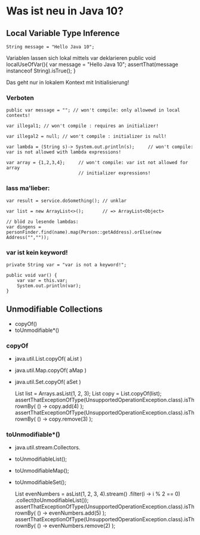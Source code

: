 # Was ist neu in Java 10?

## Local Variable Type Inference

    String message = "Hello Java 10";

Variablen lassen sich lokal mittels var deklarieren
    public void localUseOfVar(){
        var message = "Hello Java 10";
        assertThat(message instanceof String).isTrue();
    }

Das geht nur in lokalem Kontext mit Initialisierung!
### Verboten

    public var message = ""; // won't compile: only allowewd in local contexts!

    var illegal1; // won't compile : requires an initializer!

    var illegal2 = null; // won't compile : initializer is null!

    var lambda = (String s)-> System.out.println(s);     // won't compile: var is not allowed with lambda expressions!

    var array = {1,2,3,4};     // won't compile: var ist not allowed for array
                               // initializer expressions!
### lass ma'lieber:

    var result = service.doSomething(); // unklar

    var list = new ArrayList<>();       // => ArrayList<Object>

    // blöd zu lesende lambdas:
    var dingens = personFinder.find(name).map(Person::getAddress).orElse(new Address("",""));

###  var ist kein keyword!

    private String var = "var is not a keyword!";
    
    public void var() {
        var var = this.var;
        System.out.println(var);
    }
    
    
## Unmodifiable Collections

 * copyOf()
 * toUnmodifiable*()

### copyOf
* java.util.List.copyOf( aList )
* java.util.Map.copyOf( aMap )
* java.util.Set.copyOf( aSet )

 
    List<Integer> list = Arrays.asList(1, 2, 3);
    List copy = List.copyOf(list);
    assertThatExceptionOfType(UnsupportedOperationException.class).isThrownBy(
        () -> copy.add(4)
    );
    assertThatExceptionOfType(UnsupportedOperationException.class).isThrownBy(
        () -> copy.remove(3)
    );

### toUnmodifiable*()

* java.util.stream.Collectors.
* toUnmodifiableList();
* toUnmodifiableMap();
* toUnmodifiableSet();
 


    List<Integer> evenNumbers = asList(1, 2, 3, 4).stream()
        .filter(i -> i % 2 == 0)
        .collect(toUnmodifiableList());
    assertThatExceptionOfType(UnsupportedOperationException.class).isThrownBy(
        () -> evenNumbers.add(5)
    );
    assertThatExceptionOfType(UnsupportedOperationException.class).isThrownBy(
        () -> evenNumbers.remove(2)
    );
    